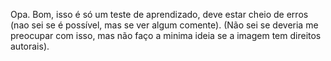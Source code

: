 Opa. Bom, isso é só um teste de aprendizado, deve estar cheio de erros (nao sei se é possível, mas se ver algum comente). (Não sei se deveria me preocupar com isso, mas não faço a minima ideia se a imagem tem direitos autorais).

